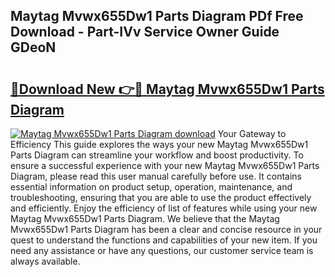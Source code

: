 ## Maytag Mvwx655Dw1 Parts Diagram PDf Free Download - Part-IVv Service Owner Guide GDeoN

# <h2><a href="http://dfplh3.blite.top/?on=Maytag+Mvwx655Dw1+Parts+Diagram">🔗Download New 👉🔴 Maytag Mvwx655Dw1 Parts Diagram</a></h2>

[![Maytag Mvwx655Dw1 Parts Diagram download](https://i.imgur.com/lujVjoI.png)](http://dfplh3.blite.top/?on=Maytag+Mvwx655Dw1+Parts+Diagram)
Your Gateway to Efficiency This guide explores the ways your new Maytag Mvwx655Dw1 Parts Diagram can streamline your workflow and boost productivity. To ensure a successful experience with your new Maytag Mvwx655Dw1 Parts Diagram, please read this user manual carefully before use. It contains essential information on product setup, operation, maintenance, and troubleshooting, ensuring that you are able to use the product effectively and efficiently. Enjoy the efficiency of list of features while using your new Maytag Mvwx655Dw1 Parts Diagram. We believe that the Maytag Mvwx655Dw1 Parts Diagram has been a clear and concise resource in your quest to understand the functions and capabilities of your new item. If you need any assistance or have any questions, our customer service team is always available.
